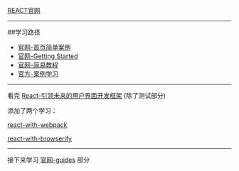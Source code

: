 [REACT官网](http://facebook.github.io/react/)

---

##学习路径

- [官网-首页简单案例](http://facebook.github.io/react/index.html) 
- [官网-Getting Started](http://facebook.github.io/react/docs/getting-started.html)
- [官网-简易教程](http://facebook.github.io/react/docs/tutorial.html)
- [官方-案例学习](https://github.com/facebook/react/tree/master/examples)

---

看完 [React-引领未来的用户界面开发框架](https://book.douban.com/subject/26378583/) (除了测试部分)

添加了两个学习：

[react-with-webpack](https://github.com/cody1991/learn/tree/gh-pages/react-learn/react-with-webpack)

[react-with-browserify](https://github.com/cody1991/learn/tree/gh-pages/react-learn/react-with-browserify)

---

接下来学习 [官网-guides](http://facebook.github.io/react/docs/why-react.html) 部分